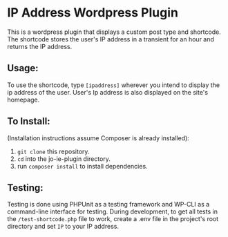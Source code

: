 # IP Address Wordpress Plugin

This is a wordpress plugin that displays a custom post type and shortcode. The shortcode stores the user's IP address in a transient for an hour and returns the IP address.

## Usage:

To use the shortcode, type `[ipaddress]` wherever you intend to display the ip address of the user.
User's Ip address is also displayed on the site's homepage.

## To Install:

(Installation instructions assume Composer is already installed):

1. `git clone` this repository.
2. `cd` into the jo-ie-plugin directory.
3. run `composer install` to install dependencies.

## Testing:

Testing is done using PHPUnit as a testing framework and WP-CLI as a command-line interface for testing. During development, to get all tests in the `/test-shortcode.php` file to work, create a .env file in the project's root directory and set `IP` to your IP address.
